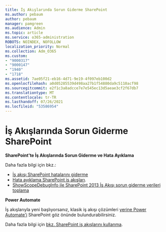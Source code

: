 ```yaml
---
title: İş Akışlarında Sorun Giderme SharePoint
ms.author: pebaum
author: pebaum
manager: pamgreen
ms.audience: Admin
ms.topic: article
ms.service: o365-administration
ROBOTS: NOINDEX, NOFOLLOW
localization_priority: Normal
ms.collection: Adm_O365
ms.custom:
- "9000317"
- "9000147"
- "1940"
- "1718"
ms.assetid: 7ae05f21-eb16-4d71-9e19-4f097eb100d2
ms.openlocfilehash: a0d05285539d498aa27b1f54880da9c5110acf98
ms.sourcegitcommit: e2f1c3a8adcce7e7e545ec13d5aeae3cf2f67db7
ms.translationtype: MT
ms.contentlocale: tr-TR
ms.lasthandoff: 07/26/2021
ms.locfileid: "53586954"
---
```

# <a name="troubleshoot-workflows-in-sharepoint"></a>İş Akışlarında Sorun Giderme SharePoint

**SharePoint'te İş Akışlarında Sorun Giderme ve Hata Ayıklama**

Daha fazla bilgi için bkz.:

- [İş akışı SharePoint hatalarını giderme](/sharepoint/dev/general-development/troubleshooting-sharepoint-server-workflow-validation-errors-in-visio)
- [Hata ayıklama SharePoint iş akışları](/sharepoint/dev/general-development/debugging-sharepoint-server-workflows).
- [ShowScopeDebugInfo ile SharePoint 2013 İş Akışı sorun giderme verileri toplama](/sharepoint/troubleshoot/workflows/gather-workflow-data)

**Power Automate**

İş akışlarıyla yeni başlıyorsanız, klasik iş akışı çözümleri [yerine Power Automate'i](/power-automate/modern-approvals) SharePoint göz önünde bulundurabilirsiniz.

Daha fazla bilgi için [bkz. SharePoint iş akışlarını kullanma](/alchemyinsights/sharepoint-workflows-retiring).
